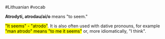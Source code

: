 #Lithuanian #vocab 

__Atrodyti, atrodau/ai/o__ means "to seem."

<mark class="hltr-green">"It seems" - "atrodo"</mark>. It is also often used with dative pronouns, for example <mark class="hltr-blue">"man atrodo" means "to me it seems"</mark> or, more idiomatically, "I think".